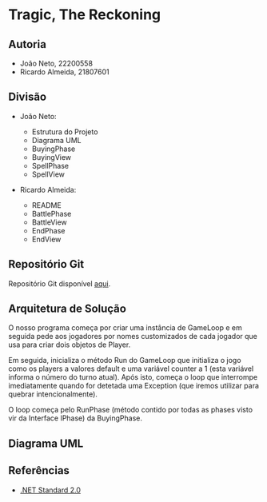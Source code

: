 
# Tragic, The Reckoning

## Autoria

- João Neto, 22200558
- Ricardo Almeida, 21807601


## Divisão

- João Neto:
 	- Estrutura do Projeto
	- Diagrama UML
	- BuyingPhase
	- BuyingView
	- SpellPhase
	- SpellView

- Ricardo Almeida:
	- README
	- BattlePhase
	- BattleView
	- EndPhase
	- EndView


## Repositório Git

Repositório Git disponível [aqui](https://github.com/JNetoGH/LP1-Project-2).


## Arquitetura de Solução

O nosso programa começa por criar uma instância de GameLoop e em seguida pede
aos jogadores por nomes customizados de cada jogador que usa para criar dois
objetos de Player.

Em seguida, inicializa o método Run do GameLoop que initializa o jogo como os
players a valores default e uma variável counter a 1 (esta variável informa o
número do turno atual). Após isto, começa o loop que interrompe imediatamente
quando for detetada uma Exception (que iremos utilizar para quebrar intencionalmente).

O loop começa pelo RunPhase (método contido por todas as phases visto vir da
Interface IPhase) da BuyingPhase.


## Diagrama UML


## Referências

- [.NET Standard 2.0](https://learn.microsoft.com/en-us/dotnet/api/?view=netstandard-2.0&term=List)